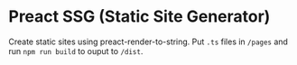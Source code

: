 # Preact SSG (Static Site Generator)

Create static sites using preact-render-to-string. Put `.ts` files in `/pages` and run `npm run build` to ouput to `/dist`.
